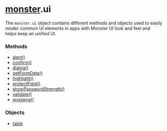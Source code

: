 # [monster][monster].ui
The `monster.ui` object contains different methods and objects used to easily render common UI elements in apps with Monster UI look and feel and helps keep an unified UI.

### Methods
* [alert()][alert]
* [confirm()][confirm]
* [dialog()][dialog]
* [getFormData()][getFormData]
* [highlight()][highlight]
* [protectField()][protect_field]
* [showPasswordStrength()][show_password_strength]
* [validate()][validate]
* [wysiwyg()][wysiwyg]

### Objects
* [table][table]

[monster]: ../monster.md

[table]: ui/table.md

[alert]: ui/alert().md
[confirm]: ui/confirm().md
[dialog]: ui/dialog().md
[getFormData]: ui/getFormData().md
[highlight]: ui/highlight().md
[protect_field]: ui/protectField().md
[show_password_strength]: ui/showPasswordStrength().md
[validate]: ui/validate().md
[wysiwyg]: ui/wysiwyg().md

